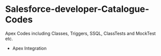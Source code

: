 # Salesforce-developer-Catalogue-Codes
Apex Codes including Classes, Triggers, SSQL, ClassTests and MockTest etc.

- Apex Integration
